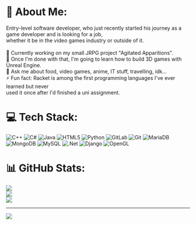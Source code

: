# 💫 About Me:
Entry-level software developer, who just recently started his journey as a game developer and is looking for a job,<br>whether it be in the video games industry or outside of it.<br><br>🔭 Currently working on my small JRPG project "Agitated Apparitions".<br>🌱 Once I'm done with that, I'm going to learn how to build 3D games with Unreal Engine.<br>💬 Ask me about food, video games, anime, IT stuff, travelling, idk...<br>⚡ Fun fact: Racket is among the first programming languages I've ever learned but never <br>      used it once after I'd finished a uni assignment.

# 💻 Tech Stack:
![C++](https://img.shields.io/badge/c++-%2300599C.svg?style=for-the-badge&logo=c%2B%2B&logoColor=white) ![C#](https://img.shields.io/badge/c%23-%23239120.svg?style=for-the-badge&logo=csharp&logoColor=white) ![Java](https://img.shields.io/badge/java-%23ED8B00.svg?style=for-the-badge&logo=openjdk&logoColor=white) ![HTML5](https://img.shields.io/badge/html5-%23E34F26.svg?style=for-the-badge&logo=html5&logoColor=white) ![Python](https://img.shields.io/badge/python-3670A0?style=for-the-badge&logo=python&logoColor=ffdd54) <!-- ![Unreal Engine](https://img.shields.io/badge/unrealengine-%23313131.svg?style=for-the-badge&logo=unrealengine&logoColor=white) --> ![GitLab](https://img.shields.io/badge/gitlab-%23181717.svg?style=for-the-badge&logo=gitlab&logoColor=white) ![Git](https://img.shields.io/badge/git-%23F05033.svg?style=for-the-badge&logo=git&logoColor=white) ![MariaDB](https://img.shields.io/badge/MariaDB-003545?style=for-the-badge&logo=mariadb&logoColor=white) ![MongoDB](https://img.shields.io/badge/MongoDB-%234ea94b.svg?style=for-the-badge&logo=mongodb&logoColor=white) ![MySQL](https://img.shields.io/badge/mysql-4479A1.svg?style=for-the-badge&logo=mysql&logoColor=white) ![.Net](https://img.shields.io/badge/.NET-5C2D91?style=for-the-badge&logo=.net&logoColor=white) ![Django](https://img.shields.io/badge/django-%23092E20.svg?style=for-the-badge&logo=django&logoColor=white) ![OpenGL](https://img.shields.io/badge/OpenGL-%23FFFFFF.svg?style=for-the-badge&logo=opengl)
# 📊 GitHub Stats:
![](https://github-readme-stats.vercel.app/api?username=Saikomaton&theme=dark&hide_border=false&include_all_commits=false&count_private=false)<br/>
![](https://nirzak-streak-stats.vercel.app/?user=Saikomaton&theme=dark&hide_border=false)<br/>
![](https://github-readme-stats.vercel.app/api/top-langs/?username=Saikomaton&theme=dark&hide_border=false&include_all_commits=false&count_private=false&layout=compact)

---
[![](https://visitcount.itsvg.in/api?id=Saikomaton&icon=0&color=0)](https://visitcount.itsvg.in)

<!-- Proudly created with GPRM ( https://gprm.itsvg.in ) -->
